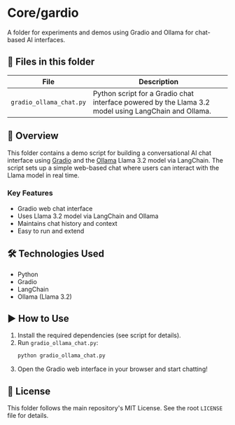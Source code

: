 # Core/gardio

A folder for experiments and demos using Gradio and Ollama for chat-based AI interfaces.

## 📄 Files in this folder

| File                    | Description                                                                 |
|-------------------------|-----------------------------------------------------------------------------|
| `gradio_ollama_chat.py` | Python script for a Gradio chat interface powered by the Llama 3.2 model using LangChain and Ollama. |

## 🚀 Overview

This folder contains a demo script for building a conversational AI chat interface using [Gradio](https://gradio.app/) and the [Ollama](https://ollama.com/) Llama 3.2 model via LangChain. The script sets up a simple web-based chat where users can interact with the Llama model in real time.

### Key Features
- Gradio web chat interface
- Uses Llama 3.2 model via LangChain and Ollama
- Maintains chat history and context
- Easy to run and extend

## 🛠️ Technologies Used
- Python
- Gradio
- LangChain
- Ollama (Llama 3.2)

## ▶️ How to Use
1. Install the required dependencies (see script for details).
2. Run `gradio_ollama_chat.py`:
   ```bash
   python gradio_ollama_chat.py
   ```
3. Open the Gradio web interface in your browser and start chatting!

## 📄 License
This folder follows the main repository's MIT License. See the root `LICENSE` file for details. 